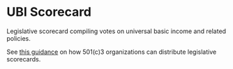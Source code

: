 # UBI Scorecard
Legislative scorecard compiling votes on universal basic income and related policies.

See [this guidance](https://bolderadvocacy.org/wp-content/uploads/2012/05/Setting_the_Record_Straight.pdf) on how 501(c)3
organizations can distribute legislative scorecards.
